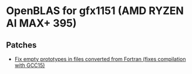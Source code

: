 # OpenBLAS for gfx1151 (AMD RYZEN AI MAX+ 395)

## Patches

- [Fix empty prototypes in files converted from Fortran (fixes compilation with GCC15)](https://github.com/OpenMathLib/OpenBLAS/pull/5258)

